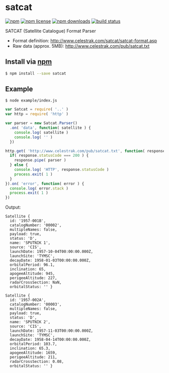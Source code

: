 # satcat
[![npm](https://img.shields.io/npm/v/satcat.svg?style=flat-square)](https://npmjs.com/package/satcat)
[![npm license](https://img.shields.io/npm/l/satcat.svg?style=flat-square)](https://npmjs.com/package/satcat)
[![npm downloads](https://img.shields.io/npm/dm/satcat.svg?style=flat-square)](https://npmjs.com/package/satcat)
[![build status](https://img.shields.io/travis/jhermsmeier/node-satcat.svg?style=flat-square)](https://travis-ci.org/jhermsmeier/node-satcat)

SATCAT (Satellite Catalogue) Format Parser

- Format definition: http://www.celestrak.com/satcat/satcat-format.asp
- Raw data (approx. 5MB): http://www.celestrak.com/pub/satcat.txt

## Install via [npm](https://npmjs.com/package/satcat)

```sh
$ npm install --save satcat
```

## Example

```
$ node example/index.js
```

```js
var Satcat = require( '..' )
var http = require( 'http' )

var parser = new Satcat.Parser()
  .on( 'data', function( satellite ) {
    console.log( satellite )
    console.log( '' )
  })

http.get( 'http://www.celestrak.com/pub/satcat.txt', function( response ) {
  if( response.statusCode === 200 ) {
    response.pipe( parser )
  } else {
    console.log( 'HTTP', response.statusCode )
    process.exit( 1 )
  }
}).on( 'error', function( error ) {
  console.log( error.stack )
  process.exit( 1 )
})
```

Output:

```
Satellite {
  id: '1957-001B',
  catalogNumber: '00002',
  multipleNames: false,
  payload: true,
  status: 'D',
  name: 'SPUTNIK 1',
  source: 'CIS',
  launchDate: 1957-10-04T00:00:00.000Z,
  launchSite: 'TYMSC',
  decayDate: 1958-01-03T00:00:00.000Z,
  orbitalPeriod: 96.1,
  inclination: 65,
  apogeeAltitude: 945,
  perigeeAltitude: 227,
  radarCrossSection: NaN,
  orbitalStatus: '' }

Satellite {
  id: '1957-002A',
  catalogNumber: '00003',
  multipleNames: false,
  payload: true,
  status: 'D',
  name: 'SPUTNIK 2',
  source: 'CIS',
  launchDate: 1957-11-03T00:00:00.000Z,
  launchSite: 'TYMSC',
  decayDate: 1958-04-14T00:00:00.000Z,
  orbitalPeriod: 103.7,
  inclination: 65.3,
  apogeeAltitude: 1659,
  perigeeAltitude: 211,
  radarCrossSection: 0.08,
  orbitalStatus: '' }
```

